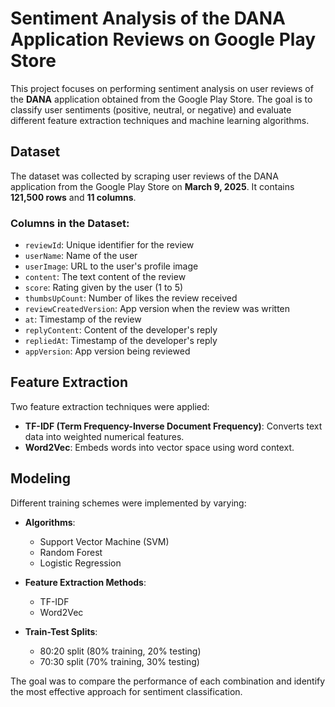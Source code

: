 # Sentiment Analysis of the DANA Application Reviews on Google Play Store

This project focuses on performing sentiment analysis on user reviews of the **DANA** application obtained from the Google Play Store. The goal is to classify user sentiments (positive, neutral, or negative) and evaluate different feature extraction techniques and machine learning algorithms.

## Dataset

The dataset was collected by scraping user reviews of the DANA application from the Google Play Store on **March 9, 2025**. It contains **121,500 rows** and **11 columns**.

### Columns in the Dataset:

- `reviewId`: Unique identifier for the review
- `userName`: Name of the user
- `userImage`: URL to the user's profile image
- `content`: The text content of the review
- `score`: Rating given by the user (1 to 5)
- `thumbsUpCount`: Number of likes the review received
- `reviewCreatedVersion`: App version when the review was written
- `at`: Timestamp of the review
- `replyContent`: Content of the developer's reply
- `repliedAt`: Timestamp of the developer's reply
- `appVersion`: App version being reviewed

## Feature Extraction

Two feature extraction techniques were applied:

- **TF-IDF (Term Frequency-Inverse Document Frequency)**: Converts text data into weighted numerical features.
- **Word2Vec**: Embeds words into vector space using word context.

## Modeling

Different training schemes were implemented by varying:

- **Algorithms**:
  - Support Vector Machine (SVM)
  - Random Forest
  - Logistic Regression

- **Feature Extraction Methods**:
  - TF-IDF
  - Word2Vec

- **Train-Test Splits**:
  - 80:20 split (80% training, 20% testing)
  - 70:30 split (70% training, 30% testing)

The goal was to compare the performance of each combination and identify the most effective approach for sentiment classification.

